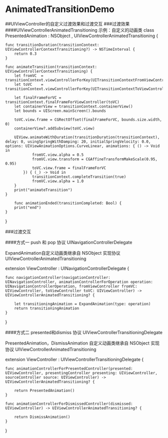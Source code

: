 # AnimatedTransitionDemo

##UIViewController的自定义过渡效果和过渡交互
###过渡效果
####UIViewControllerAnimatedTransitioning 
示例：自定义的动画类
class PresentedAnimation : NSObject , UIViewControllerAnimatedTransitioning {
    
    func transitionDuration(transitionContext: UIViewControllerContextTransitioning?) -> NSTimeInterval {
        return 0.3
    }
    
    func animateTransition(transitionContext: UIViewControllerContextTransitioning) {
        let fromVC  = transitionContext.viewControllerForKey(UITransitionContextFromViewControllerKey)!
        let toVC    = transitionContext.viewControllerForKey(UITransitionContextToViewControllerKey)!
        
        let finalFrameForVC = transitionContext.finalFrameForViewController(toVC)
        let containerView = transitionContext.containerView()
        let bounds = UIScreen.mainScreen().bounds
        
        toVC.view.frame = CGRectOffset(finalFrameForVC, bounds.size.width, 0)
        containerView?.addSubview(toVC.view)
        
        UIView.animateWithDuration(transitionDuration(transitionContext), delay: 0, usingSpringWithDamping: 20, initialSpringVelocity: 0.0, options: UIViewAnimationOptions.CurveLinear, animations: { () -> Void in
                fromVC.view.alpha = 0.5
                fromVC.view.transform = CGAffineTransformMakeScale(0.95, 0.95)
                toVC.view.frame = finalFrameForVC
            }) { (_) -> Void in
                transitionContext.completeTransition(true)
                fromVC.view.alpha = 1.0
        }
        print("animateTransition")
    }
    
        func animationEnded(transitionCompleted: Bool) {
        print("end")
    }
}

###过渡交互

####方式一 push 和 pop 协议 UINavigationControllerDelegate

ExpandAnimation自定义动画类继承自 NSObject 实现协议 UIViewControllerAnimatedTransitioning


extension ViewController : UINavigationControllerDelegate {

    func navigationController(navigationController: UINavigationController, animationControllerForOperation operation: UINavigationControllerOperation, fromViewController fromVC: UIViewController, toViewController toVC: UIViewController) -> UIViewControllerAnimatedTransitioning? {
        
        let transitioningAnimation = ExpandAnimation(type: operation)
        return transitioningAnimation
    }
}

####方式二 presented和dismiss 协议 UIViewControllerTransitioningDelegate

PresentedAnimation，DismissAnimation  自定义动画类继承自 NSObject 实现协议 UIViewControllerAnimatedTransitioning


extension ViewController : UIViewControllerTransitioningDelegate {
    
    func animationControllerForPresentedController(presented: UIViewController, presentingController presenting: UIViewController, sourceController source: UIViewController) -> UIViewControllerAnimatedTransitioning? {
        
        return PresentedAnimation()
    }
    
    func animationControllerForDismissedController(dismissed: UIViewController) -> UIViewControllerAnimatedTransitioning? {
        
        return DismissAnimation()
    }
}
